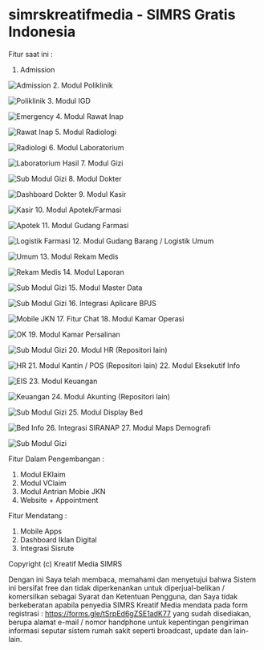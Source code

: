 # simrskreatifmedia - SIMRS Gratis Indonesia

Fitur saat ini :

1.  Admission

![Admission](https://raw.githubusercontent.com/jaisyullah/simrskreatifmedia/master/screens/rawatinap.jpg)
2.  Modul Poliklinik

![Poliklinik](https://raw.githubusercontent.com/jaisyullah/simrskreatifmedia/master/screens/poliklinik.jpg)
3.  Modul IGD

![Emergency](https://raw.githubusercontent.com/jaisyullah/simrskreatifmedia/master/screens/statistik-bor.jpg)
4.  Modul Rawat Inap

![Rawat Inap](https://raw.githubusercontent.com/jaisyullah/simrskreatifmedia/master/screens/rawatinap.jpg)
5.  Modul Radiologi

![Radiologi](https://raw.githubusercontent.com/jaisyullah/simrskreatifmedia/master/screens/radiologi.jpg)
6.  Modul Laboratorium

![Laboratorium Hasil](https://raw.githubusercontent.com/jaisyullah/simrskreatifmedia/master/screens/hasillab-labelgizi.jpg)
7.  Modul Gizi

![Sub Modul Gizi](https://raw.githubusercontent.com/jaisyullah/simrskreatifmedia/master/screens/antropometrianak.jpg)
8.  Modul Dokter

![Dashboard Dokter](https://raw.githubusercontent.com/jaisyullah/simrskreatifmedia/master/screens/chartpelayanan-dasbordokter.jpg)
9.  Modul Kasir

![Kasir](https://raw.githubusercontent.com/jaisyullah/simrskreatifmedia/master/screens/antropometrianak.jpg)
10. Modul Apotek/Farmasi

![Apotek](https://raw.githubusercontent.com/jaisyullah/simrskreatifmedia/master/screens/antropometrianak.jpg)
11. Modul Gudang Farmasi

![Logistik Farmasi](https://raw.githubusercontent.com/jaisyullah/simrskreatifmedia/master/screens/antropometrianak.jpg)
12. Modul Gudang Barang / Logistik Umum

![Umum](https://raw.githubusercontent.com/jaisyullah/simrskreatifmedia/master/screens/ap-ga.jpg)
13. Modul Rekam Medis

![Rekam Medis](https://raw.githubusercontent.com/jaisyullah/simrskreatifmedia/master/screens/tracer-obat.jpg)
14. Modul Laporan

![Sub Modul Gizi](https://raw.githubusercontent.com/jaisyullah/simrskreatifmedia/master/screens/mapdemografi.jpg)
15. Modul Master Data

![Sub Modul Gizi](https://raw.githubusercontent.com/jaisyullah/simrskreatifmedia/master/screens/antropometrianak.jpg)
16. Integrasi Aplicare BPJS

![Mobile JKN](https://raw.githubusercontent.com/jaisyullah/simrskreatifmedia/master/screens/mapdemografi.jpg)
17. Fitur Chat
18. Modul Kamar Operasi

![OK](https://raw.githubusercontent.com/jaisyullah/simrskreatifmedia/master/screens/ok-respontime.jpg)
19. Modul Kamar Persalinan

![Sub Modul Gizi](https://raw.githubusercontent.com/jaisyullah/simrskreatifmedia/master/screens/ok-repspontime.jpg)
20. Modul HR (Repositori lain)

![HR](https://raw.githubusercontent.com/jaisyullah/simrskreatifmedia/master/screens/hr.jpg)
21. Modul Kantin / POS (Repositori lain)
22. Modul Eksekutif Info

![EIS](https://raw.githubusercontent.com/jaisyullah/simrskreatifmedia/master/screens/demografi-historipasien.jpg)
23. Modul Keuangan

![Keuangan](https://raw.githubusercontent.com/jaisyullah/simrskreatifmedia/master/screens/ap-ga.jpg)
24. Modul Akunting (Repositori lain)

![Sub Modul Gizi](https://raw.githubusercontent.com/jaisyullah/simrskreatifmedia/master/screens/antropometrianak.jpg)
25. Modul Display Bed

![Bed Info](https://raw.githubusercontent.com/jaisyullah/simrskreatifmedia/master/screens/bed.jpg)
26. Integrasi SIRANAP
27. Modul Maps Demografi

![Sub Modul Gizi](https://raw.githubusercontent.com/jaisyullah/simrskreatifmedia/master/screens/mapdemografi.jpg)

Fitur Dalam Pengembangan :
1. Modul EKlaim
2. Modul VClaim
3. Modul Antrian Mobie JKN
4. Website + Appointment

Fitur Mendatang :
1. Mobile Apps
2. Dashboard Iklan Digital
3. Integrasi Sisrute

Copyright (c) Kreatif Media SIMRS

Dengan ini Saya telah membaca, memahami dan menyetujui bahwa Sistem ini bersifat free dan tidak diperkenankan untuk diperjual-belikan / komersilkan sebagai Syarat dan Ketentuan Pengguna, dan Saya tidak berkeberatan apabila penyedia SIMRS Kreatif Media mendata pada form registrasi : https://forms.gle/tSrpEd6gZSE1adK77 yang sudah disediakan, berupa alamat e-mail / nomor handphone untuk kepentingan pengiriman informasi seputar sistem rumah sakit seperti broadcast, update dan lain-lain.
